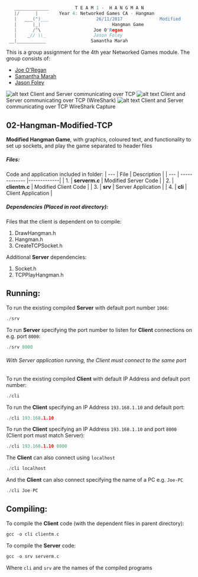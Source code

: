 ```c
   _____________          T E A M 1 -  H A N G M A N
   |/      |        Year 4: Networked Games CA - Hangman
   |   ___(")___                  26/11/2017			  Modified
   |      |_| 							Hangman Game
   |      /^\                    Joe O'Regan
   |    _// \\_                  Jason Foley
 __|___________                 Samantha Marah
```

This is a group assignment for the 4th year Networked Games module. The group consists of:
  * [Joe O'Regan](https://github.com/joeaoregan)
  * [Samantha Marah](https://github.com/jasfoley)
  * [Jason Foley](https://github.com/samanthamarah)

![alt text](https://raw.githubusercontent.com/joeaoregan/Yr4-NetworkGames-Hangman/master/Screenshots/2ModifiedHangman.png "Modified Hangman Client and Server")
Client and Server communicating over TCP
![alt text](https://raw.githubusercontent.com/joeaoregan/Yr4-NetworkGames-Hangman/master/Screenshots/2HanmanModifiedTCPWireShark.png "Modified Hangman Client and Server (WireShark)")
Client and Server communicating over TCP (WireShark)
![alt text](https://raw.githubusercontent.com/joeaoregan/Yr4-NetworkGames-Hangman/master/Screenshots/WireShark/2HanmanModifiedTCPWireSharkCapture.png "Modified Hangman Client and Server WireShark Capture")
Client and Server communicating over TCP WireShark Capture

## 02-Hangman-Modified-TCP

**Modified Hangman Game**, with graphics, coloured text, and functionality to set up sockets, and play the game separated to header files

##### Files:

Code and application included in folder:
| --- | File        | Description           |
| --- | ------------- |-------------|
| 1. | **serverm.c** | Modified Server Code |
| 2. | **clientm.c** | Modified Client Code |
| 3. | **srv** | Server Application |
| 4. | **cli** | Client Application |

##### Dependencies (Placed in root directory):
Files that the client is dependent on to compile:

1. DrawHangman.h
2. Hangman.h
3. CreateTCPSocket.h

Additional **Server** dependencies:

1. Socket.h
2. TCPPlayHangman.h

## Running:

To run the existing compiled **Server** with default port number `1066`:
```c
./srv
```
To run **Server** specifying the port number to listen for **Client** connections on e.g. port `8000`:
```c
./srv 8000
```

###### With Server application running, the Client must connect to the same port

To run the existing compiled **Client** with default IP Address and default port number: 
```c
./cli
```

To run the **Client** specifying an IP Address `193.168.1.10` and default port: 
```c
./cli 193.168.1.10
```

To run the **Client** specifying an IP Address `193.168.1.10` and port `8000` (Client port must match Server): 
```c
./cli 193.168.1.10 8000
```

The **Client** can also connect using `localhost`
```c
./cli localhost
```

And the **Client** can also connect specifying the name of a PC e.g. `Joe-PC`
```c
./cli Joe-PC
```

## Compiling:

To compile the **Client** code (with the dependent files in parent directory):
```c
gcc -o cli clientm.c
```

To compile the **Server** code:
```c
gcc -o srv serverm.c
```

Where `cli` and `srv` are the names of the compiled programs
